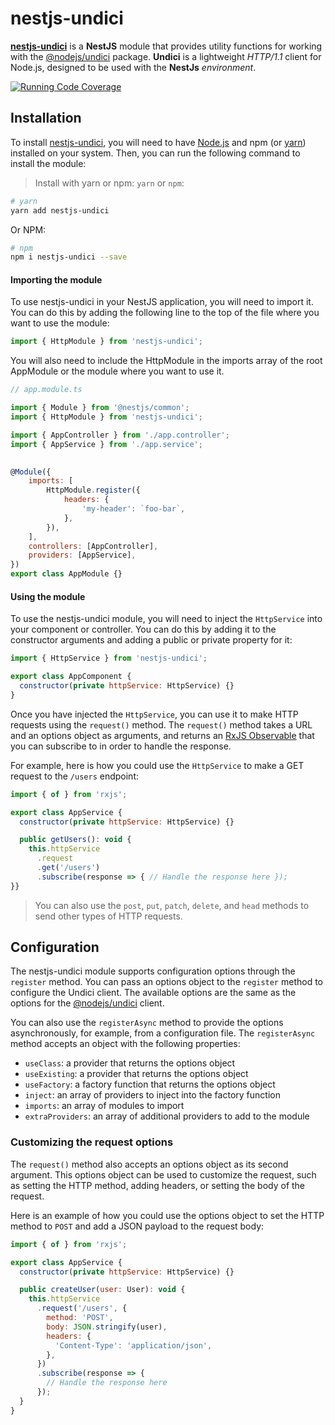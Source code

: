 # nestjs-undici

[**nestjs-undici**](/) is a **NestJS** module that provides utility functions for working with the [@nodejs/undici](https://github.com/nodejs/undici) package. **Undici** is a lightweight *HTTP/1.1* client for Node.js, designed to be used with the **NestJs** *environment*.

[![Running Code Coverage](https://github.com/hebertcisco/nestjs-undici/actions/workflows/coverage.yml/badge.svg)](https://github.com/hebertcisco/nestjs-undici/actions/workflows/coverage.yml)

## Installation

To install [nestjs-undici](https://www.npmjs.com/package/nestjs-undici), you will need to have [Node.js](https://nodejs.org/en/download/) and npm (or [yarn](https://classic.yarnpkg.com/lang/en/docs/install/#windows-stable)) installed on your system. Then, you can run the following command to install the module:

> Install with yarn or npm: `yarn` or `npm`:

```bash
# yarn
yarn add nestjs-undici
```

Or NPM:

```bash
# npm
npm i nestjs-undici --save
```

#### Importing the module

To use nestjs-undici in your NestJS application, you will need to import it. You can do this by adding the following line to the top of the file where you want to use the module:

```js
import { HttpModule } from 'nestjs-undici';
```

You will also need to include the HttpModule in the imports array of the root AppModule or the module where you want to use it.

```js
// app.module.ts

import { Module } from '@nestjs/common';
import { HttpModule } from 'nestjs-undici';

import { AppController } from './app.controller';
import { AppService } from './app.service';

  
@Module({
    imports: [
        HttpModule.register({
            headers: {
                'my-header': `foo-bar`,
            },
        }),
    ],
    controllers: [AppController],
    providers: [AppService],
})
export class AppModule {}
```

#### Using the module

To use the nestjs-undici module, you will need to inject the `HttpService` into your component or controller. You can do this by adding it to the constructor arguments and adding a public or private property for it:

```js
import { HttpService } from 'nestjs-undici';

export class AppComponent {
  constructor(private httpService: HttpService) {}
}
```

Once you have injected the `HttpService`, you can use it to make HTTP requests using the `request()` method. The `request()` method takes a URL and an options object as arguments, and returns an [RxJS Observable](https://rxjs.dev/api/index/class/Observable) that you can subscribe to in order to handle the response.

For example, here is how you could use the `HttpService` to make a GET request to the `/users` endpoint:

```js
import { of } from 'rxjs';

export class AppService {
  constructor(private httpService: HttpService) {}

  public getUsers(): void {
    this.httpService
      .request
      .get('/users')
      .subscribe(response => { // Handle the response here }); 
}}
```

> You can also use the `post`, `put`, `patch`, `delete`, and `head` methods to send other types of HTTP requests.

## Configuration

The nestjs-undici module supports configuration options through the `register` method. You can pass an options object to the `register` method to configure the Undici client. The available options are the same as the options for the [@nodejs/undici](https://github.com/nodejs/undici) client.

You can also use the `registerAsync` method to provide the options asynchronously, for example, from a configuration file. The `registerAsync` method accepts an object with the following properties:

- `useClass`: a provider that returns the options object
- `useExisting`: a provider that returns the options object
- `useFactory`: a factory function that returns the options object
- `inject`: an array of providers to inject into the factory function
- `imports`: an array of modules to import
- `extraProviders`: an array of additional providers to add to the module

### Customizing the request options

The `request()` method also accepts an options object as its second argument. This options object can be used to customize the request, such as setting the HTTP method, adding headers, or setting the body of the request.

Here is an example of how you could use the options object to set the HTTP method to `POST` and add a JSON payload to the request body:

```js
import { of } from 'rxjs';

export class AppService {
  constructor(private httpService: HttpService) {}

  public createUser(user: User): void {
    this.httpService
      .request('/users', {
        method: 'POST',
        body: JSON.stringify(user),
        headers: {
          'Content-Type': 'application/json',
        },
      })
      .subscribe(response => {
        // Handle the response here
      });
  }
}
```
